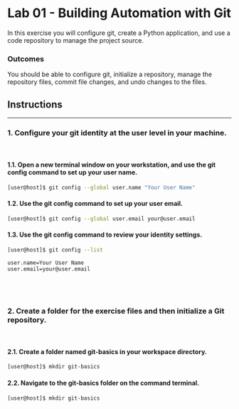 # Lab 01 - Building Automation with Git

In this exercise you will configure git, create a Python application, and use a code repository to manage the project source.
### Outcomes

You should be able to configure git, initialize a repository, manage the repository files, commit file changes, and undo changes to the files.
&nbsp;
&nbsp;
&nbsp;

## Instructions

------------
### 1. Configure your git identity at the user level in your machine.
&nbsp;
#### 1.1. Open a new terminal window on your workstation, and use the git config command to set up your user name.

```bash
[user@host]$ git config --global user.name "Your User Name"
```

#### 1.2. Use the git config command to set up your user email.
```bash
[user@host]$ git config --global user.email your@user.email
```
#### 1.3. Use the git config command to review your identity settings.
```bash
[user@host]$ git config --list 
```
```
user.name=Your User Name 
user.email=your@user.email
```
&nbsp;
&nbsp;
------------
### 2. Create a folder for the exercise files and then initialize a Git repository.
&nbsp;
#### 2.1. Create a folder named git-basics in your workspace directory.
```bash
[user@host]$ mkdir git-basics
```
#### 2.2. Navigate to the git-basics folder on the command terminal.
```bash
[user@host]$ mkdir git-basics
```
